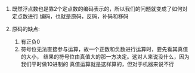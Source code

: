 1. 既然浮点数也是靠2个定点数的编码表示的，所以我们的问题就变成了如何对定点数进行
   编码，也就是原码，反码，补码和移码

2. 原码的缺点: 
   1. 有正负0
   2. 符号位无法直接参与运算，故一个正数和负数进行运算时，要先看其真值的大小，
   结果的符号位由真值大的那一方决定。这对人来说没什么，因为我们平时做10进制的
   真值运算就是这样算的，但对于机器来说不行
